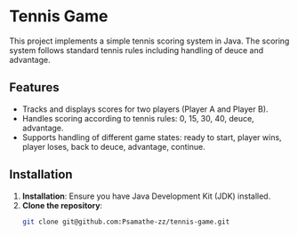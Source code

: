 # Tennis Game

This project implements a simple tennis scoring system in Java. The scoring system follows standard tennis rules including handling of deuce and advantage.

## Features

- Tracks and displays scores for two players (Player A and Player B).
- Handles scoring according to tennis rules: 0, 15, 30, 40, deuce, advantage.
- Supports handling of different game states: ready to start, player wins, player loses, back to deuce, advantage, continue.

## Installation

1. **Installation**: Ensure you have Java Development Kit (JDK) installed.
2. **Clone the repository**:
   ```bash
   git clone git@github.com:Psamathe-zz/tennis-game.git